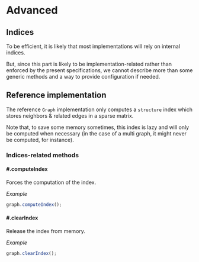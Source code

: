 # Advanced

## Indices

To be efficient, it is likely that most implementations will rely on internal indices.

But, since this part is likely to be implementation-related rather than enforced by the present specifications, we cannot describe more than some generic methods and a way to provide configuration if needed.

## Reference implementation

The reference `Graph` implementation only computes a `structure` index which stores neighbors & related edges in a sparse matrix.

Note that, to save some memory sometimes, this index is lazy and will only be computed when necessary (in the case of a multi graph, it might never be computed, for instance).

### Indices-related methods

#### #.computeIndex

Forces the computation of the index.

*Example*

```js
graph.computeIndex();
```

#### #.clearIndex

Release the index from memory.

*Example*

```js
graph.clearIndex();
```

